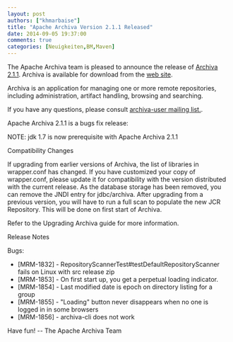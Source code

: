 ```yaml
---
layout: post
authors: ["khmarbaise"]
title: "Apache Archiva Version 2.1.1 Released"
date: 2014-09-05 19:37:00
comments: true
categories: [Neuigkeiten,BM,Maven]
---
```

The Apache Archiva team is pleased to announce the release of 
[Archiva 2.1.1](http://archiva.apache.org/).
Archiva is available for download from the 
[web site](http://archiva.apache.org/).

Archiva is an application for managing one or more remote
repositories, including administration, artifact handling, browsing
and searching.

If you have any questions, please consult 
[archiva-user mailing list.](http://archiva.apache.org/mail-lists.html).
 
Apache Archiva 2.1.1 is a bugs fix release:

NOTE: jdk 1.7 is now prerequisite with Apache Archiva 2.1.1

Compatibility Changes

If upgrading from earlier versions of Archiva, the list of libraries
in wrapper.conf has changed. If you have customized your copy of
wrapper.conf, please update it for compatibility with the version
distributed with the current release.
As the database storage has been removed, you can remove the JNDI
entry for jdbc/archiva. After upgrading from a previous version, you
will have to run a full scan to populate the new JCR Repository. This
will be done on first start of Archiva.

Refer to the Upgrading Archiva guide for more information.

<!-- more -->

Release Notes

Bugs:

 * [MRM-1832] - RepositoryScannerTest#testDefaultRepositoryScanner fails on Linux with src release zip
 * [MRM-1853] - On first start up, you get a perpetual loading indicator.
 * [MRM-1854] - Last modified date is epoch on directory listing for a group
 * [MRM-1855] - "Loading" button never disappears when no one is logged in in some browsers
 * [MRM-1856] - archiva-cli does not work

Have fun!
-- The Apache Archiva Team
